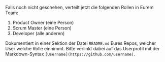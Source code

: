 Falls noch nicht geschehen, verteilt jetzt die folgenden Rollen in Eurem Team:

1. Product Owner (eine Person)
1. Scrum Master (eine Person)
1. Developer (alle anderen)

Dokumentiert in einer Sektion der Datei `README.md` Eures Repos, welcher User welche Rolle einnimmt. Bitte verlinkt dabei auf das Userprofil mit der Markdown-Syntax `[Username](https://github.com/username)`.
